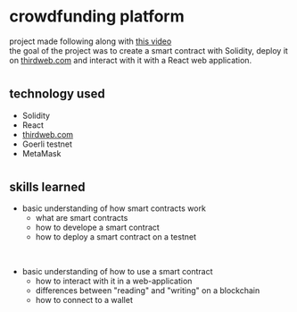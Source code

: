 # crowdfunding platform
project made following along with [this video](https://www.youtube.com/watch?v=BDCT6TYLYdI)  
the goal of the project was to create a smart contract with Solidity, deploy it on [thirdweb.com](https://thirdweb.com/) and interact with it with a React web application.
#
## technology used
* Solidity  
* React
* [thirdweb.com](https://thirdweb.com/)
* Goerli testnet
* MetaMask
#
## skills learned  

* basic understanding of how smart contracts work  
    * what are smart contracts
    * how to develope a smart contract
    * how to deploy a smart contract on a testnet

<br>

* basic understanding of how to use a smart contract  
    * how to interact with it in a web-application
    * differences between "reading" and "writing" on a blockchain
    * how to connect to a wallet
